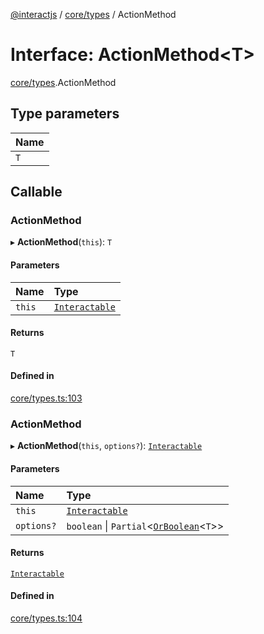[@interactjs](../README.md) / [core/types](../modules/core_types.md) / ActionMethod

# Interface: ActionMethod\<T\>

[core/types](../modules/core_types.md).ActionMethod

## Type parameters

| Name |
| :------ |
| `T` |

## Callable

### ActionMethod

▸ **ActionMethod**(`this`): `T`

#### Parameters

| Name | Type |
| :------ | :------ |
| `this` | [`Interactable`](../classes/core_Interactable.Interactable.md) |

#### Returns

`T`

#### Defined in

[core/types.ts:103](https://github.com/ehtick/interact.js/blob/d3d4746/packages/@interactjs/core/types.ts#L103)

### ActionMethod

▸ **ActionMethod**(`this`, `options?`): [`Interactable`](../classes/core_Interactable.Interactable.md)

#### Parameters

| Name | Type |
| :------ | :------ |
| `this` | [`Interactable`](../classes/core_Interactable.Interactable.md) |
| `options?` | `boolean` \| `Partial`\<[`OrBoolean`](../modules/core_types.md#orboolean)\<`T`\>\> |

#### Returns

[`Interactable`](../classes/core_Interactable.Interactable.md)

#### Defined in

[core/types.ts:104](https://github.com/ehtick/interact.js/blob/d3d4746/packages/@interactjs/core/types.ts#L104)
